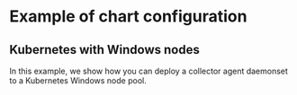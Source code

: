# Example of chart configuration

## Kubernetes with Windows nodes
In this example, we show how you can deploy a collector agent daemonset to a
Kubernetes Windows node pool.
